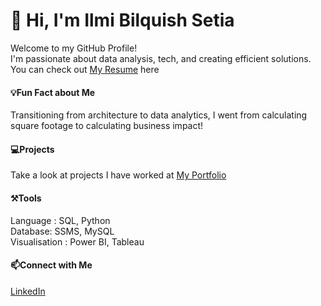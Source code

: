 # 👋 Hi, I'm Ilmi Bilquish Setia

Welcome to my GitHub Profile!  
I'm passionate about data analysis, tech, and creating efficient solutions. You can check out [My Resume](https://www.linkedin.com/in/ilmi-bilquish/) here

#### 💡Fun Fact about Me
Transitioning from architecture to data analytics, I went from calculating square footage to calculating business impact!

#### 💻Projects
Take a look at projects I have worked at [My Portfolio](https://www.linkedin.com/in/ilmi-bilquish/)

#### ⚒️Tools
Language : SQL, Python  
Database: SSMS, MySQL  
Visualisation  : Power BI, Tableau  

#### 📫Connect with Me
[LinkedIn](https://www.linkedin.com/in/ilmi-bilquish/)


<!---

- 👋 Hi, I’m @Ilmi91
- 👀 I’m interested in Data Analytics
- 🌱 I’m currently learning Data Analytics — exploring tools like Excel, SQL, Power BI, and Python to uncover stories hidden in data
- 💞️ I’m looking to collaborate on ...
- 📫 How to reach me ...
- 😄 Pronouns: ...
- ⚡ Fun fact: ...

Ilmi91/Ilmi91 is a ✨ special ✨ repository because its `README.md` (this file) appears on your GitHub profile.
You can click the Preview link to take a look at your changes.
--->

